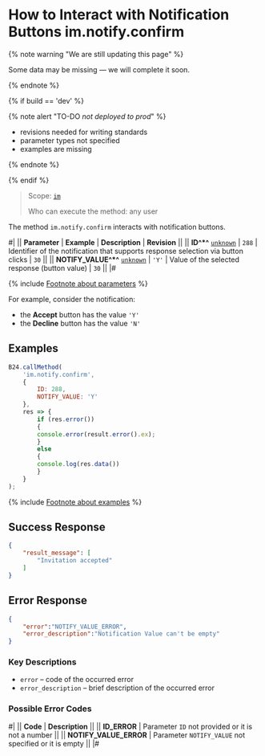 # How to Interact with Notification Buttons im.notify.confirm

{% note warning "We are still updating this page" %}

Some data may be missing — we will complete it soon.

{% endnote %}

{% if build == 'dev' %}

{% note alert "TO-DO _not deployed to prod_" %}

- revisions needed for writing standards
- parameter types not specified
- examples are missing

{% endnote %}

{% endif %}

> Scope: [`im`](../../scopes/permissions.md)
>
> Who can execute the method: any user

The method `im.notify.confirm` interacts with notification buttons.

#|
|| **Parameter** | **Example** | **Description** | **Revision** ||
|| **ID^*^**
[`unknown`](../../data-types.md) | `288` | Identifier of the notification that supports response selection via button clicks | `30` ||
|| **NOTIFY_VALUE^*^**
[`unknown`](../../data-types.md) | `'Y'` | Value of the selected response (button value) | `30` ||
|#

{% include [Footnote about parameters](../../../_includes/required.md) %}

For example, consider the notification:

- the **Accept** button has the value `'Y'`
- the **Decline** button has the value `'N'`

## Examples

```js
B24.callMethod(
    'im.notify.confirm',
    {
        ID: 288,
        NOTIFY_VALUE: 'Y'
    },
    res => {
        if (res.error())
        {
        console.error(result.error().ex);
        }
        else
        {
        console.log(res.data())
        }
    }
);
```

{% include [Footnote about examples](../../../_includes/examples.md) %}

## Success Response

```json
{
    "result_message": [
        "Invitation accepted"
    ]
}
```

## Error Response

```json
{
    "error":"NOTIFY_VALUE_ERROR",
    "error_description":"Notification Value can't be empty"
}
```

### Key Descriptions

- `error` – code of the occurred error
- `error_description` – brief description of the occurred error

### Possible Error Codes

#|
|| **Code** | **Description** ||
|| **ID_ERROR** | Parameter `ID` not provided or it is not a number ||
|| **NOTIFY_VALUE_ERROR** | Parameter `NOTIFY_VALUE` not specified or it is empty ||
|#
